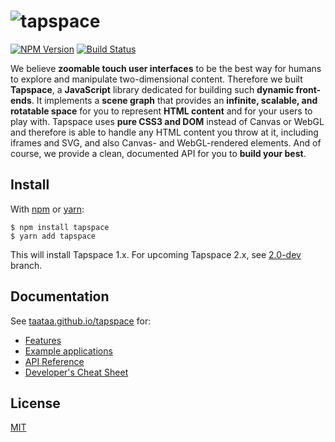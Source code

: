 # ![tapspace](docs/banner.png?raw=true)

[![NPM Version](https://img.shields.io/npm/v/tapspace/stable?color=7fcd0f)](https://www.npmjs.com/package/tapspace)
[![Build Status](https://img.shields.io/travis/com/taataa/tapspace)](https://travis-ci.com/github/taataa/tapspace)

We believe **zoomable touch user interfaces** to be the best way for humans to explore and manipulate two-dimensional content. Therefore we built **Tapspace**, a **JavaScript** library dedicated for building such **dynamic front-ends**. It implements a **scene graph** that provides an **infinite, scalable, and rotatable space** for you to represent **HTML content** and for your users to play with. Tapspace uses **pure CSS3 and DOM** instead of Canvas or WebGL and therefore is able to handle any HTML content you throw at it, including iframes and SVG, and also Canvas- and WebGL-rendered elements. And of course, we provide a clean, documented API for you to **build your best**.


## Install

With [npm](https://www.npmjs.com/package/tapspace) or [yarn](https://yarnpkg.com/en/package/tapspace):

    $ npm install tapspace
    $ yarn add tapspace

This will install Tapspace 1.x. For upcoming Tapspace 2.x, see [2.0-dev](https://github.com/taataa/tapspace/tree/2.0-dev) branch.

## Documentation

See [taataa.github.io/tapspace](https://taataa.github.io/tapspace) for:
- [Features](https://taataa.github.io/tapspace#features)
- [Example applications](https://taataa.github.io/tapspace#examples)
- [API Reference](https://taataa.github.io/tapspace/api)
- [Developer's Cheat Sheet](https://taataa.github.io/tapspace/dev)


## License

[MIT](LICENSE)
